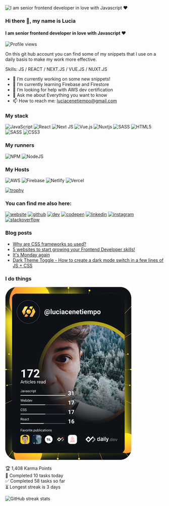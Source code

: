 
![I am senior frontend developer in love with Javascript ❤️](https://media-exp1.licdn.com/dms/image/C4E16AQEFmKTkwiMYiw/profile-displaybackgroundimage-shrink_350_1400/0/1611148660867?e=1659571200&v=beta&t=Myw5n67yyPafNoqQa_ycuiyvqn4zYxAyXu5p_Vwtuto)


### Hi there 👋, my name is Lucia 
#### I am senior frontend developer in love with Javascript ❤️

![Profile views](https://gpvc.arturio.dev/luciacenetiempo)  

On this git hub account you can find some of my snippets that I use on a daily basis to make my work more effective.

Skills: JS / REACT / NEXT.JS / VUE.JS / NUXT.JS

- 🔭 I’m currently working on some new snippets! 
- 🌱 I’m currently learning Firebase and Firestore 
- 🤔 I’m looking for help with AWS dev certification 
- 💬 Ask me about Everything you want to know 
- 📫 How to reach me: luciacenetiempo@gmail.com 


### My stack
![JavaScript](https://img.shields.io/badge/javascript-%23323330.svg?style=for-the-badge&logo=javascript&logoColor=%23F7DF1E) ![React](https://img.shields.io/badge/react-%2320232a.svg?style=for-the-badge&logo=react&logoColor=%2361DAFB) ![Next JS](https://img.shields.io/badge/Next-black?style=for-the-badge&logo=next.js&logoColor=white) ![Vue.js](https://img.shields.io/badge/vuejs-%2335495e.svg?style=for-the-badge&logo=vuedotjs&logoColor=%234FC08D) ![Nuxtjs](https://img.shields.io/badge/Nuxt-002E3B?style=for-the-badge&logo=nuxtdotjs&logoColor=#00DC82) ![SASS](https://img.shields.io/badge/SASS-hotpink.svg?style=for-the-badge&logo=SASS&logoColor=white) ![HTML5](https://img.shields.io/badge/html5-%23E34F26.svg?style=for-the-badge&logo=html5&logoColor=white) ![SASS](https://img.shields.io/badge/SASS-hotpink.svg?style=for-the-badge&logo=SASS&logoColor=white) ![CSS3](https://img.shields.io/badge/css3-%231572B6.svg?style=for-the-badge&logo=css3&logoColor=white)

### My runners
![NPM](https://img.shields.io/badge/NPM-%23000000.svg?style=for-the-badge&logo=npm&logoColor=white) ![NodeJS](https://img.shields.io/badge/node.js-6DA55F?style=for-the-badge&logo=node.js&logoColor=white)	

### My Hosts
![AWS](https://img.shields.io/badge/AWS-%23FF9900.svg?style=for-the-badge&logo=amazon-aws&logoColor=white) ![Firebase](https://img.shields.io/badge/firebase-%23039BE5.svg?style=for-the-badge&logo=firebase) ![Netlify](https://img.shields.io/badge/netlify-%23000000.svg?style=for-the-badge&logo=netlify&logoColor=#00C7B7) ![Vercel](https://img.shields.io/badge/vercel-%23000000.svg?style=for-the-badge&logo=vercel&logoColor=white)




[![trophy](https://github-profile-trophy.vercel.app/?username=luciacenetiempo)](https://github.com/ryo-ma/github-profile-trophy)

### You can find me also here:

[<img src='https://img.shields.io/badge/website-000000?style=for-the-badge&logo=About.me&logoColor=white' alt='website' height='25'>](https://www.luciacenetiempo.com)  [<img src='https://img.shields.io/badge/GitHub-100000?style=for-the-badge&logo=github&logoColor=white' alt='github' height='25'>](https://github.com/luciacenetiempo)  [<img src='https://img.shields.io/badge/dev.to-0A0A0A?style=for-the-badge&logo=devdotto&logoColor=white' alt='dev' height='25'>](https://dev.to/luciacenetiempo)  [<img src='https://img.shields.io/badge/Codepen-000000?style=for-the-badge&logo=codepen&logoColor=white' alt='codepen' height='25'>](https://codepen.io/luciacenetiempo)  [<img src='https://img.shields.io/badge/LinkedIn-0077B5?style=for-the-badge&logo=linkedin&logoColor=white' alt='linkedin' height='25'>](https://www.linkedin.com/in/luciacenetiempo//)  [<img src='https://img.shields.io/badge/Instagram-E4405F?style=for-the-badge&logo=instagram&logoColor=white' alt='instagram' height='25'>](https://www.instagram.com/lucia.cenetiempo/)  [<img src='https://img.shields.io/badge/Stack_Overflow-FE7A16?style=for-the-badge&logo=stack-overflow&logoColor=white' alt='stackoverflow' height='25'>](https://stackoverflow.com/users/19231165/lucia)  

### Blog posts
<!-- BLOG-POST-LIST:START -->
- [Why are CSS frameworks so used?](https://dev.to/luciacenetiempo/why-are-css-frameworks-so-used-3d30)
- [5 websites to start growing your Frontend Developer skills!](https://dev.to/luciacenetiempo/5-websites-to-start-growing-your-frontend-developer-skills-1mli)
- [It&#39;s Monday again](https://dev.to/luciacenetiempo/its-monday-again-146)
- [Dark Theme Toggle - How to create a dark mode switch in a few lines of JS + CSS](https://dev.to/luciacenetiempo/dark-theme-toggle-56p9)
<!-- BLOG-POST-LIST:END -->



### I do things

<a href="https://app.daily.dev/luciacenetiempo"><img src="https://github.com/luciacenetiempo/luciacenetiempo/blob/main/devcard.svg" width="400" alt="Lucia Cenetiempo's Dev Card"/></a>

<!-- TODO-IST:START -->
🏆  1,408 Karma Points           
🌸  Completed 10 tasks today           
✅  Completed 58 tasks so far           
⏳  Longest streak is 3 days
<!-- TODO-IST:END -->

![GitHub streak stats](https://github-readme-streak-stats.herokuapp.com/?user=luciacenetiempo)  

